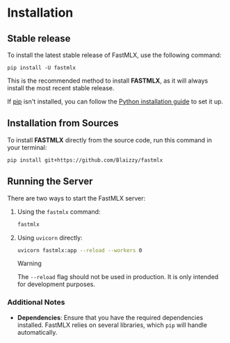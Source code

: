 # Installation

## Stable release

To install the latest stable release of FastMLX, use the following command:

```
pip install -U fastmlx
```

This is the recommended method to install **FASTMLX**, as it will always install the most recent stable release.

If [pip](https://pip.pypa.io) isn't installed, you can follow the [Python installation guide](http://docs.python-guide.org/en/latest/starting/installation/) to set it up.

## Installation from Sources

To install **FASTMLX** directly from the source code, run this command in your terminal:

```
pip install git+https://github.com/Blaizzy/fastmlx
```
## Running the Server


There are two ways to start the FastMLX server:

1. Using the `fastmlx` command:

   ```bash
   fastmlx
   ```

2. Using `uvicorn` directly:

   ```bash
   uvicorn fastmlx:app --reload --workers 0
   ```

   > [!WARNING]
   > The `--reload` flag should not be used in production. It is only intended for development purposes.
   
### Additional Notes

- **Dependencies**: Ensure that you have the required dependencies installed. FastMLX relies on several libraries, which `pip` will handle automatically.